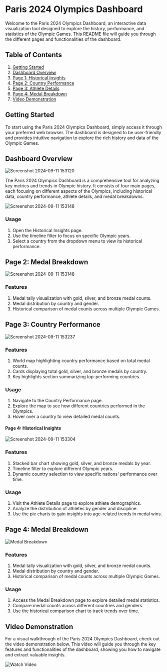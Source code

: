 # Paris 2024 Olympics Dashboard

Welcome to the Paris 2024 Olympics Dashboard, an interactive data visualization tool designed to explore the history, performance, and statistics of the Olympic Games. This README file will guide you through the different pages and functionalities of the dashboard.

## Table of Contents
1. [Getting Started](#getting-started)
2. [Dashboard Overview](#dashboard-overview)
3. [Page 1: Historical Insights](#page-1-historical-insights)
4. [Page 2: Country Performance](#page-2-country-performance)
5. [Page 3: Athlete Details](#page-3-athlete-details)
6. [Page 4: Medal Breakdown](#page-4-medal-breakdown)
7. [Video Demonstration](#video-demonstration)

## Getting Started<a name="getting-started"></a>

To start using the Paris 2024 Olympics Dashboard, simply access it through your preferred web browser. The dashboard is designed to be user-friendly and provides intuitive navigation to explore the rich history and data of the Olympic Games.

## Dashboard Overview<a name="dashboard-overview"></a>

![Screenshot 2024-09-11 153120](https://github.com/user-attachments/assets/fc06e58c-5916-4d2a-8528-5eff25956263)

The Paris 2024 Olympics Dashboard is a comprehensive tool for analyzing key metrics and trends in Olympic history. It consists of four main pages, each focusing on different aspects of the Olympics, including historical data, country performance, athlete details, and medal breakdowns.

![Screenshot 2024-09-11 153148](https://github.com/user-attachments/assets/72fcab6c-9051-4a0e-937a-002a5be470ab)



### Usage
1. Open the Historical Insights page.
2. Use the timeline filter to focus on specific Olympic years.
3. Select a country from the dropdown menu to view its historical performance.

## Page 2: Medal Breakdown<a name="page-4-medal-breakdown"></a>

![Screenshot 2024-09-11 153148](https://github.com/user-attachments/assets/72fcab6c-9051-4a0e-937a-002a5be470ab)

### Features
1. Medal tally visualization with gold, silver, and bronze medal counts.
2. Medal distribution by country and gender.
3. Historical comparison of medal counts across multiple Olympic Games.


## Page 3: Country Performance<a name="page-2-country-performance"></a>

![Screenshot 2024-09-11 153237](https://github.com/user-attachments/assets/a445ff52-b4b9-42c1-b1bf-171874de4dac)


### Features
1. World map highlighting country performance based on total medal counts.
2. Cards displaying total gold, silver, and bronze medals by country.
3. Key highlights section summarizing top-performing countries.

### Usage
1. Navigate to the Country Performance page.
2. Explore the map to see how different countries performed in the Olympics.
3. Hover over a country to view detailed medal counts.

#### Page 4: Historical Insights<a name="page-1-historical-insights"></a>

![Screenshot 2024-09-11 153304](https://github.com/user-attachments/assets/222e0e39-eab7-43e4-94e0-c3bbe7baf390)

### Features
1. Stacked bar chart showing gold, silver, and bronze medals by year.
2. Timeline filter to explore different Olympic years.
3. Dynamic country selection to view specific nations' performance over time.

### Usage
1. Visit the Athlete Details page to explore athlete demographics.
2. Analyze the distribution of athletes by gender and discipline.
3. Use the pie charts to gain insights into age-related trends in medal wins.

## Page 4: Medal Breakdown<a name="page-4-medal-breakdown"></a>

![Medal Breakdown](Dashboard_Images/medals.png)

### Features
1. Medal tally visualization with gold, silver, and bronze medal counts.
2. Medal distribution by country and gender.
3. Historical comparison of medal counts across multiple Olympic Games.

### Usage
1. Access the Medal Breakdown page to explore detailed medal statistics.
2. Compare medal counts across different countries and genders.
3. Use the historical comparison chart to track trends over time.

## Video Demonstration<a name="video-demonstration"></a>

For a visual walkthrough of the Paris 2024 Olympics Dashboard, check out the video demonstration below. This video will guide you through the key features and functionalities of the dashboard, showing you how to navigate and extract valuable insights.

![Watch Video](https://www.example.com/video-link)
